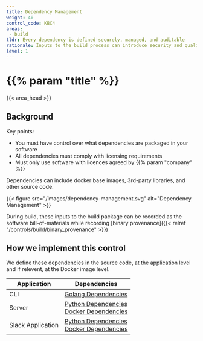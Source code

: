 ```yaml
---
title: Dependency Management
weight: 40
control_code: KBC4
areas: 
 - build
tldr: Every dependency is defined securely, managed, and auditable
rationale: Inputs to the build process can introduce security and quality issues, and as such must be defined, controlled, and transparent as part of the software development lifecycle.
level: 1
---
```


# {{% param "title" %}}
{{< area_head >}}

## Background

Key points:

* You must have control over what dependencies are packaged in your software
* All dependencies must comply with licensing requirements
* Must only use software with licences agreed by {{% param "company"  %}}

Dependencies can include docker base images, 3rd-party libraries, and other
source code.

{{< figure src="/images/dependency-management.svg" alt="Dependency Management" >}}


During build, these inputs to the build package can be recorded as the software
bill-of-materials while recording
[binary provenance]({{< relref "/controls/build/binary_provenance" >}})

## How we implement this control

We define these dependencies in the source code, at the application level and if relevent, at the Docker image level.

| Application | Dependencies |
| ----------- | ------------ |
| CLI | [Golang Dependencies](https://github.com/kosli-dev/cli/blob/main/go.mod) |
| Server | [Python Dependencies](https://github.com/kosli-dev/server/blob/master/src/requirements.txt) <br/> [Docker Dependencies](https://github.com/kosli-dev/server/blob/master/Dockerfile) |
| Slack Application | [Python Dependencies](https://github.com/kosli-dev/slack-auth-app/blob/main/src/requirements.txt) <br/> [Docker Dependencies](https://github.com/kosli-dev/slack-auth-app/blob/main/Dockerfile) |